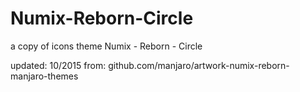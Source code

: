# Numix-Reborn-Circle
a copy of icons theme Numix - Reborn - Circle

updated: 10/2015
from: github.com/manjaro/artwork-numix-reborn-manjaro-themes
